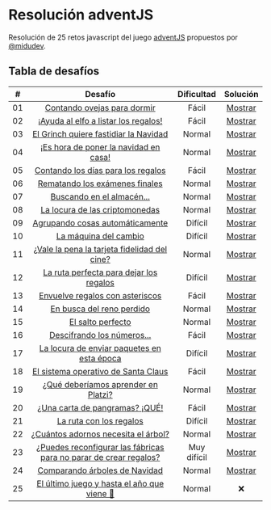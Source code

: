# Resolución adventJS

Resolución de 25 retos javascript del juego [adventJS](https://adventjs.dev/) propuestos por [@midudev](https://github.com/midudev/).

## Tabla de desafíos

|  #  |                                       Desafío                                       | Dificultad  |               Solución               |
| :-: | :---------------------------------------------------------------------------------: | :---------: | :----------------------------------: |
| 01  |                    [Contando ovejas para dormir](challenges/01/)                    |    Fácil    | [Mostrar](challenges/01/solution.js) |
| 02  |               [¡Ayuda al elfo a listar los regalos!](challenges/02/)                |    Fácil    | [Mostrar](challenges/02/solution.js) |
| 03  |               [El Grinch quiere fastidiar la Navidad](challenges/03/)               |   Normal    | [Mostrar](challenges/03/solution.js) |
| 04  |               [¡Es hora de poner la navidad en casa!](challenges/04/)               |   Normal    | [Mostrar](challenges/04/solution.js) |
| 05  |                [Contando los días para los regalos](challenges/05/)                 |    Fácil    | [Mostrar](challenges/05/solution.js) |
| 06  |                  [Rematando los exámenes finales](challenges/06/)                   |   Normal    | [Mostrar](challenges/06/solution.js) |
| 07  |                     [Buscando en el almacén...](challenges/07/)                     |   Normal    | [Mostrar](challenges/07/solution.js) |
| 08  |                  [La locura de las criptomonedas](challenges/08/)                   |   Normal    | [Mostrar](challenges/08/solution.js) |
| 09  |                  [Agrupando cosas automáticamente](challenges/09/)                  |   Difícil   | [Mostrar](challenges/09/solution.js) |
| 10  |                       [La máquina del cambio](challenges/10/)                       |   Difícil   | [Mostrar](challenges/10/solution.js) |
| 11  |           [¿Vale la pena la tarjeta fidelidad del cine?](challenges/11/)            |   Normal    | [Mostrar](challenges/11/solution.js) |
| 12  |              [La ruta perfecta para dejar los regalos](challenges/12/)              |   Difícil   | [Mostrar](challenges/12/solution.js) |
| 13  |                  [Envuelve regalos con asteriscos](challenges/13/)                  |    Fácil    | [Mostrar](challenges/13/solution.js) |
| 14  |                     [En busca del reno perdido](challenges/14/)                     |   Normal    | [Mostrar](challenges/14/solution.js) |
| 15  |                         [El salto perfecto](challenges/15/)                         |   Normal    | [Mostrar](challenges/15/solution.js) |
| 16  |                    [Descifrando los números...](challenges/16/)                     |    Fácil    | [Mostrar](challenges/16/solution.js) |
| 17  |            [La locura de enviar paquetes en esta época](challenges/17/)             |   Difícil   | [Mostrar](challenges/17/solution.js) |
| 18  |                [El sistema operativo de Santa Claus](challenges/18/)                |    Fácil    | [Mostrar](challenges/18/solution.js) |
| 19  |                [¿Qué deberíamos aprender en Platzi?](challenges/19/)                |   Normal    | [Mostrar](challenges/19/solution.js) |
| 20  |                   [¿Una carta de pangramas? ¡QUÉ!](challenges/20)                   |    Fácil    | [Mostrar](challenges/20/solution.js) |
| 21  |                      [La ruta con los regalos](challenges/21/)                      |   Difícil   | [Mostrar](challenges/21/solution.js) |
| 22  |                [¿Cuántos adornos necesita el árbol?](challenges/22/)                |   Normal    | [Mostrar](challenges/22/solution.js) |
| 23  | [¿Puedes reconfigurar las fábricas para no parar de crear regalos?](challenges/23/) | Muy difícil | [Mostrar](challenges/23/solution.js) |
| 24  |                   [Comparando árboles de Navidad](challenges/24/)                   |   Normal    | [Mostrar](challenges/24/solution.js) |
| 25  |            [El último juego y hasta el año que viene 👋](challenges/25/)            |   Normal    |                  ❌                  |
